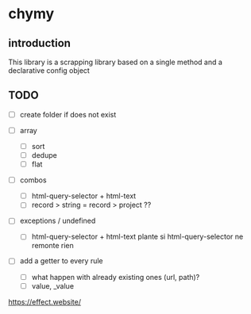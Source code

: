 # chymy

## introduction

This library is a scrapping library based on a single method and a declarative config object

## TODO

- [ ] create folder if does not exist

- [ ] array

  - [ ] sort
  - [ ] dedupe
  - [ ] flat

- [ ] combos

  - [ ] html-query-selector + html-text
  - [ ] record > string = record > project ??

- [ ] exceptions / undefined

  - [ ] html-query-selector + html-text plante si html-query-selector ne remonte rien

- [ ] add a getter to every rule
  - [ ] what happen with already existing ones (url, path)?
  - [ ] value, \_value

https://effect.website/
